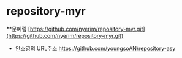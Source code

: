 # repository-myr
**문예림
[https://github.com/nyerim/repository-myr.git](https://github.com/nyerim/repository-myr.git)

* 안소영의 URL주소 <https://github.com/youngsoAN/repository-asy>